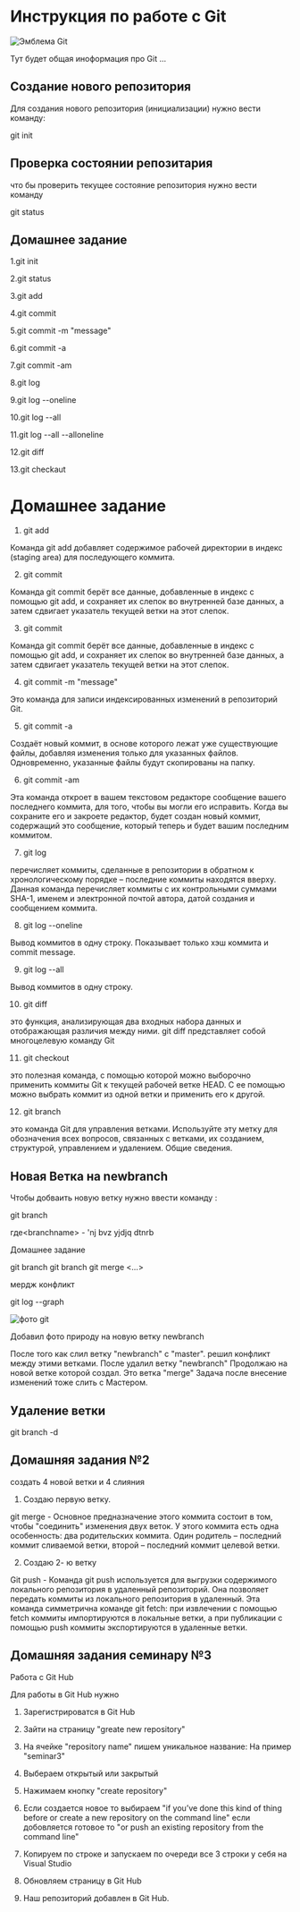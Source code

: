 # Инструкция по работе с Git 

![Эмблема Git](59-09.png)

Тут будет общая иноформация про Git ...

## Создание нового репозитория

Для создания нового репозитория (инициализации) нужно вести команду: 

git init

## Проверка состоянии репозитария

что бы проверить текущее состояние репозитория нужно вести команду

git status 


## Домашнее задание
  1.git init

  2.git status

  3.git add 

  4.git commit 

  5.git commit -m "message"
 
  6.git commit -a 

  7.git commit -am 

  8.git log 

  9.git log --oneline

 10.git log --all

 11.git log --all --alloneline

 12.git diff

 13.git checkaut

 # Домашнее задание 

 1. git add

 Команда git add добавляет содержимое рабочей директории в индекс (staging area) для последующего коммита.

 2. git commit

Команда git commit берёт все данные, добавленные в индекс с помощью git add, и сохраняет их слепок во внутренней базе данных, а затем сдвигает указатель текущей ветки на этот слепок.

 3. git commit

 Команда git commit берёт все данные, добавленные в индекс с помощью git add, и сохраняет их слепок во внутренней базе данных, а затем сдвигает указатель текущей ветки на этот слепок.

 4. git commit -m "message"

 Это команда для записи индексированных изменений в репозиторий Git.

 5. git commit -a

 Создаёт новый коммит, в основе которого лежат уже существующие файлы, добавляя изменения только для указанных файлов. Одновременно, указанные файлы будут скопированы на папку.

 6. git commit -am

Эта команда откроет в вашем текстовом редакторе сообщение вашего последнего коммита, для того, чтобы вы могли его исправить. Когда вы сохраните его и закроете редактор, будет создан новый коммит, содержащий это сообщение, который теперь и будет вашим последним коммитом.

 7. git log 

 перечисляет коммиты, сделанные в репозитории в обратном к хронологическому порядке – последние коммиты находятся вверху. Данная команда перечисляет коммиты с их контрольными суммами SHA-1, именем и электронной почтой автора, датой создания и сообщением коммита.

 8. git log --oneline


Вывод коммитов в одну строку. Показывает только хэш коммита и commit message.
  
  9. git log --all 

  Вывод коммитов в одну строку.

  10. git diff

  это функция, анализирующая два входных набора данных и отображающая различия между ними. git diff представляет собой многоцелевую команду Git

  11. git checkout 

  это полезная команда, с помощью которой можно выборочно применить коммиты Git к текущей рабочей ветке HEAD. С ее помощью можно выбрать коммит из одной ветки и применить его к другой.

  12. git branch

  это команда Git для управления ветками. Используйте эту метку для обозначения всех вопросов, связанных с ветками, их созданием, структурой, управлением и удалением. Общие сведения. 

  ## Новая Ветка на newbranch
  

Чтобы добваить новую ветку нужно ввести команду :

git branch <branchname>

где\<branchname> - 'nj bvz yjdjq dtnrb 

Домашнее задание 

git branch
git branch<newbranch>
git merge <...>

мердж конфликт

git log --graph

![фото git](128552.jpg) 

Добавил фото природу на новую ветку newbranch

Поcле того как слил ветку "newbranch" с "master". решил конфликт между этими ветками. После удалил ветку "newbranch" Продолжаю на новой ветке которой создал. Это ветка "merge" Задача после внесение изменений тоже слить с Мастером. 

## Удаление ветки 

git branch -d <name of branch>

## Домашняя задания №2 

создать 4 новой ветки и 4 слияния 

1. Создаю первую ветку.

git merge - Основное предназначение этого коммита состоит в том, чтобы "соединить" изменения двух веток. У этого коммита есть одна особенность: два родительских коммита. Один родитель – последний коммит сливаемой ветки, второй – последний коммит целевой ветки.

2. Создаю 2- ю ветку  

Git push - Команда git push используется для выгрузки содержимого локального репозитория в удаленный репозиторий. Она позволяет передать коммиты из локального репозитория в удаленный. Эта команда симметрична команде git fetch: при извлечении с помощью fetch коммиты импортируются в локальные ветки, а при публикации с помощью push коммиты экспортируются в удаленные ветки.



## Домашняя задания семинару №3 

Работа с Git Hub 

Для работы в Git Hub нужно 
1. Зарегистрироватся в Git Hub

2. Зайти на страницу "greate new repository"

3. На ячейке "repository name" пишем уникальное название: На пример "seminar3"

4. Выбераем открытый или закрытый 

5. Нажимаем кнопку "create repository"

6. Если создается новое то выбираем  "if you’ve done this kind of thing before or create a new repository on the command line" если добовляется готовое то "or push an existing repository from the command line"

7. Копируем по строке и запускаем по очереди все 3 строки у себя на Visual Studio

8. Обновляем страницу в Git Hub 

9. Наш репозиторий добавлен в Git Hub. 